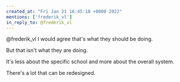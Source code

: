 ```yaml
---
created_at: "Fri Jan 21 16:45:18 +0000 2022"
mentions: ['frederik_vl']
in_reply_to: @frederik_vl
---
```


@frederik_vl I would agree that's what they should be doing.

But that isn't what they are doing. 

It's less about the specific school and more about the overall system. 

There's a lot that can be redesigned.